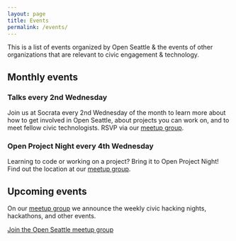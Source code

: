 ```yaml
---
layout: page
title: Events
permalink: /events/
---
```


This is a list of events organized by Open Seattle & the events of other organizations that are relevant to civic engagement & technology.

## Monthly events

### Talks every 2nd Wednesday

Join us at Socrata every 2nd Wednesday of the month to learn more about how to get involved in Open Seattle, about projects you can work on, and to meet fellow civic technologists. RSVP via our [meetup group](http://meetup.com/openseattle).

### Open Project Night every 4th Wednesday

Learning to code or working on a project? Bring it to Open Project Night! Find out the location at our [meetup group](http://meetup.com/openseattle).

## Upcoming events

On our [meetup group](http://meetup.com/openseattle) we announce the weekly civic hacking nights, hackathons, and other events.

<p><a href="http://meetup.com/openseattle" class="button" target="_blank">Join the Open Seattle meetup group</a></p>

